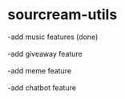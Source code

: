 # sourcream-utils

-add music features (done)<br>  
-add giveaway feature<br>  
-add meme feature<br>  
-add chatbot feature<br>  
